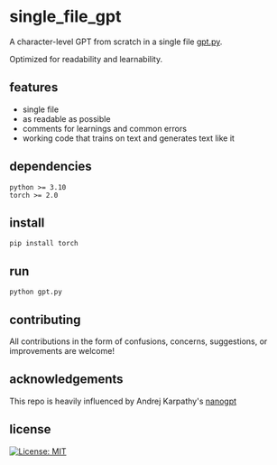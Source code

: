 # single_file_gpt
A character-level GPT from scratch in a single file [gpt.py](https://github.com/veezbo/single_file_gpt/blob/main/gpt.py). 

Optimized for readability and learnability.

## features
- single file
- as readable as possible
- comments for learnings and common errors
- working code that trains on text and generates text like it

## dependencies
```
python >= 3.10
torch >= 2.0
```

## install

```
pip install torch
```

## run
```
python gpt.py
```

## contributing
All contributions in the form of confusions, concerns, suggestions, or improvements are welcome!

## acknowledgements
This repo is heavily influenced by Andrej Karpathy's [nanogpt](https://github.com/karpathy/nanoGPT/tree/master)

## license
[![License: MIT](https://img.shields.io/badge/License-MIT-yellow.svg)](https://opensource.org/licenses/MIT)
